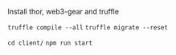 Install thor, web3-gear and truffle

`truffle compile --all`
`truffle migrate --reset`

`cd client/`
`npm run start`